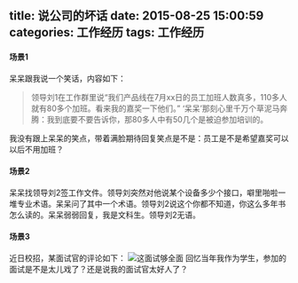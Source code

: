 title: 说公司的坏话
date: 2015-08-25 15:00:59
categories: 工作经历
tags: 工作经历
---

#### 场景1
呆呆跟我说一个笑话，内容如下：

> 领导刘1在工作群里说“我们产品线在7月xx日的员工加班人数真多，110多人就有80多个加班。看来我的嘉奖一下他们。”
> ‘呆呆’那刻心里千万个草泥马奔腾：我到底要不要告诉你，那80多人中有50几个是被迫参加培训的。

我没有跟上呆呆的笑点，带着满脸期待回复笑点是不是：员工是不是希望嘉奖可以以后不用加班？

#### 场景2
呆呆找领导刘2签工作文件。领导刘突然对他说某个设备多少个接口，噼里啪啦一堆专业术语。呆呆问了其中一个术语。领导刘2说这个你都不知道，你这么多年书怎么读的。呆呆弱弱回复，我是文科生。领导刘2无语。

#### 场景3
近日校招，某面试官的评论如下：
![这面试够全面](/images/20150825_funny_001.png)
回忆当年我作为学生，参加的面试是不是太儿戏了？还是说我的面试官太好人了？
